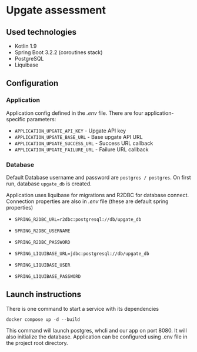 # Upgate assessment

## Used technologies

- Kotlin 1.9
- Spring Boot 3.2.2 (coroutines stack)
- PostgreSQL
- Liquibase

## Configuration

### Application

Application config defined in the _.env_ file. There are four application-specific parameters:

- `APPLICATION_UPGATE_API_KEY` - Upgate API key
- `APPLICATION_UPGATE_BASE_URL` - Base upgate API URL
- `APPLICATION_UPGATE_SUCCESS_URL` - Success URL callback
- `APPLICATION_UPGATE_FAILURE_URL` - Failure URL callback

### Database

Default Database username and password are `postgres / postgres`. On first run, database `upgate_db` is created.

Application uses liquibase for migrations and R2DBC for database connect. Connection properties are also in _.env_ file (these are default spring properties)

- `SPRING_R2DBC_URL=r2dbc:postgresql://db/upgate_db`
- `SPRING_R2DBC_USERNAME`
- `SPRING_R2DBC_PASSWORD`

- `SPRING_LIQUIBASE_URL=jdbc:postgresql://db/upgate_db`
- `SPRING_LIQUIBASE_USER`
- `SPRING_LIQUIBASE_PASSWORD`

## Launch instructions

There is one command to start a service with its dependencies

```shell
docker compose up -d --build
```

This command will launch postgres, whcli and our app on port 8080. It will also initialize the database. Application can be configured using .env file in the project root directory.
